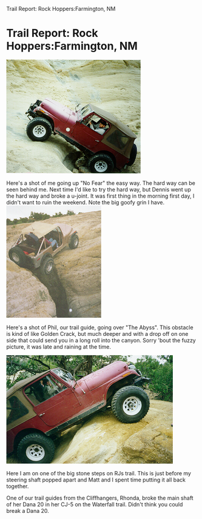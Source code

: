 Trail Report: Rock Hoppers:Farmington, NM

# Trail Report: Rock Hoppers:Farmington, NM

![Terry on No Fear](/images/terry/trail/cc197.jpg)

Here\'s a shot of me going up \"No Fear\" the easy way. The hard way can be seen behind me. Next time I\'d like to try the hard way, but Dennis went up the hard way and broke a u-joint. It was first thing in the morning first day, I didn\'t want to ruin the weekend. Note the big goofy grin I have. ![Phil on The Abyss](/images/terry/trail/cc297.jpg)

Here\'s a shot of Phil, our trail guide, going over \"The Abyss\". This obstacle is kind of like Golden Crack, but much deeper and with a drop off on one side that could send you in a long roll into the canyon. Sorry \'bout the fuzzy picture, it was late and raining at the time.

![Terry on RJs](/images/terry/trail/cc397.jpg)

Here I am on one of the big stone steps on RJs trail. This is just before my steering shaft popped apart and Matt and I spent time putting it all back together.

One of our trail guides from the Cliffhangers, Rhonda, broke the main shaft of her Dana 20 in her CJ-5 on the Waterfall trail. Didn\'t think you could break a Dana 20.
